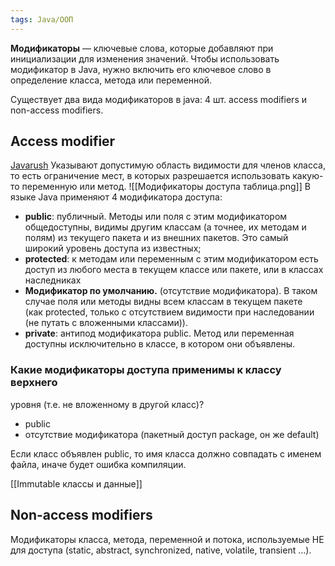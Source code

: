 ```yaml
---
tags: Java/ООП
--- 
```

**Модификаторы** — ключевые слова, которые добавляют при инициализации для изменения значений. Чтобы использовать модификатор в Java, нужно включить его ключевое слово в определение класса, метода или переменной.

Существует два вида модификаторов в java: 4 шт. access modifiers и non-access modifiers.
## Access modifier
[Javarush](https://javarush.com/groups/posts/1381-metodih-v-java)
Указывают допустимую область видимости для членов класса, то есть ограничение мест, в которых разрешается использовать какую-то переменную или метод.
![[Модификаторы доступа таблица.png]]
В языке Java применяют 4 модификатора доступа:

-   **public**: публичный. Методы или поля с этим модификатором общедоступны, видимы другим классам (а точнее, их методам и полям) из текущего пакета и из внешних пакетов. Это самый широкий уровень доступа из известных;
-   **protected**: к методам или переменным с этим модификатором есть доступ из любого места в текущем классе или пакете, или в классах наследниках
-   **Модификатор по умолчанию.** (отсутствие модификатора). В таком случае поля или методы видны всем классам в текущем пакете (как protected, только с отсутствием видимости при наследовании (не путать с вложенными классами)).
-   **private**: антипод модификатора public. Метод или переменная доступны исключительно в классе, в котором они объявлены.

### Какие модификаторы доступа применимы к классу верхнего
уровня (т.е. не вложенному в другой класс)?
- public 
- отсутствие модификатора (пакетный доступ package, он же default)

Если класс объявлен public, то имя класса должно совпадать с именем файла, иначе будет ошибка компиляции.

[[Immutable классы и данные]]

## Non-access modifiers
Модификаторы класса, метода, переменной и потока, используемые НЕ для доступа (static, abstract, synchronized, native, volatile, transient …).

